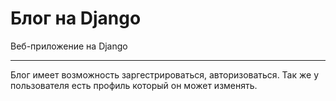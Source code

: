 # Блог на Django
Веб-приложение на Django
***
Блог имеет возможность заргестрироваться, авторизоваться.
Так же у пользователя есть профиль который он может изменять.
